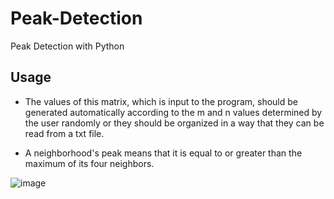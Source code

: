 # Peak-Detection
Peak Detection with Python

## Usage

* The values of this matrix, which is input to the program, should be generated automatically according to the m and n values determined by the user randomly or they should be organized in a way that they can be read from a txt file.

* A neighborhood's peak means that it is equal to or greater than the maximum of its four neighbors.

![image](https://user-images.githubusercontent.com/46873580/114320629-768a5200-9b1f-11eb-8130-e9a3f86bd907.png)
